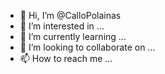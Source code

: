 - 👋 Hi, I’m @CalloPolainas
- 👀 I’m interested in ...
- 🌱 I’m currently learning ...
- 💞️ I’m looking to collaborate on ...
- 📫 How to reach me ...

<!---
CalloPolainas/CalloPolainas is a ✨ special ✨ repository because its `README.md` (this file) appears on your GitHub profile.
You can click the Preview link to take a look at your changes.
--->
